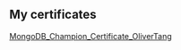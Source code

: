 <h2>My certificates</h2>
<a href="olivertang40.github.io/myCertificates/MongoDB_Champion_Certificate_OliverTang.pdf" target="_blank">MongoDB_Champion_Certificate_OliverTang</a>
